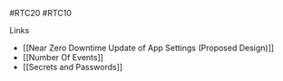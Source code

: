 #RTC20 #RTC10 

Links 
- [[Near Zero Downtime Update of App Settings (Proposed Design)]]
- [[Number Of Events]]
- [[Secrets and Passwords]]
